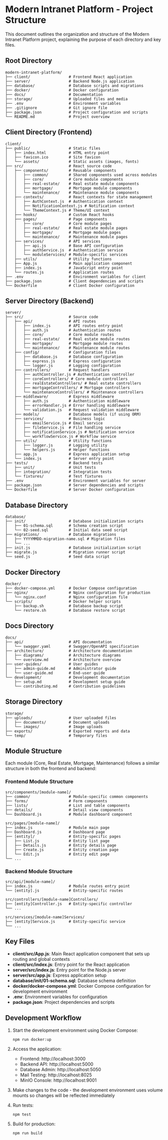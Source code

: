 # Modern Intranet Platform - Project Structure

This document outlines the organization and structure of the Modern Intranet Platform project, explaining the purpose of each directory and key files.

## Root Directory

```
modern-intranet-platform/
├── client/                 # Frontend React application
├── server/                 # Backend Node.js application
├── database/               # Database scripts and migrations
├── docker/                 # Docker configuration
├── docs/                   # Documentation
├── storage/                # Uploaded files and media
├── .env                    # Environment variables
├── .gitignore              # Git ignore file
├── package.json            # Project configuration and scripts
└── README.md               # Project overview
```

## Client Directory (Frontend)

```
client/
├── public/                 # Static files
│   ├── index.html          # HTML entry point
│   ├── favicon.ico         # Site favicon
│   └── assets/             # Static assets (images, fonts)
├── src/                    # React source code
│   ├── components/         # Reusable components
│   │   ├── common/         # Shared components used across modules
│   │   ├── core/           # Core module components
│   │   ├── real-estate/    # Real estate module components
│   │   ├── mortgage/       # Mortgage module components
│   │   └── maintenance/    # Maintenance module components
│   ├── contexts/           # React contexts for state management
│   │   ├── AuthContext.js  # Authentication context
│   │   ├── NotificationContext.js # Notification context
│   │   └── ThemeContext.js # Theme/UI context
│   ├── hooks/              # Custom React hooks
│   ├── pages/              # Page components
│   │   ├── core/           # Core module pages
│   │   ├── real-estate/    # Real estate module pages
│   │   ├── mortgage/       # Mortgage module pages
│   │   └── maintenance/    # Maintenance module pages
│   ├── services/           # API services
│   │   ├── api.js          # Base API configuration
│   │   ├── authService.js  # Authentication service
│   │   └── moduleServices/ # Module-specific services
│   ├── utils/              # Utility functions
│   ├── App.js              # Main application component
│   ├── index.js            # JavaScript entry point
│   └── routes.js           # Application routes
├── .env                    # Environment variables for client
├── package.json            # Client dependencies and scripts
└── Dockerfile              # Client Docker configuration
```

## Server Directory (Backend)

```
server/
├── src/                    # Source code
│   ├── api/                # API routes
│   │   ├── index.js        # API routes entry point
│   │   ├── auth.js         # Authentication routes
│   │   ├── core/           # Core module routes
│   │   ├── real-estate/    # Real estate module routes
│   │   ├── mortgage/       # Mortgage module routes
│   │   └── maintenance/    # Maintenance module routes
│   ├── config/             # Configuration files
│   │   ├── database.js     # Database configuration
│   │   ├── express.js      # Express configuration
│   │   └── logger.js       # Logging configuration
│   ├── controllers/        # Request handlers
│   │   ├── authController.js # Authentication controller
│   │   ├── coreControllers/ # Core module controllers
│   │   ├── realEstateControllers/ # Real estate controllers
│   │   ├── mortgageControllers/ # Mortgage controllers
│   │   └── maintenanceControllers/ # Maintenance controllers
│   ├── middleware/         # Express middleware
│   │   ├── auth.js         # Authentication middleware
│   │   ├── errorHandler.js # Error handling middleware
│   │   └── validation.js   # Request validation middleware
│   ├── models/             # Database models (if using ORM)
│   ├── services/           # Business logic
│   │   ├── emailService.js # Email service
│   │   ├── fileService.js  # File handling service
│   │   ├── notificationService.js # Notification service
│   │   └── workflowService.js # Workflow service
│   ├── utils/              # Utility functions
│   │   ├── logger.js       # Logging utility
│   │   └── helpers.js      # Helper functions
│   ├── app.js              # Express application setup
│   └── index.js            # Server entry point
├── tests/                  # Backend tests
│   ├── unit/               # Unit tests
│   ├── integration/        # Integration tests
│   └── fixtures/           # Test fixtures
├── .env                    # Environment variables for server
├── package.json            # Server dependencies and scripts
└── Dockerfile              # Server Docker configuration
```

## Database Directory

```
database/
├── init/                   # Database initialization scripts
│   ├── 01-schema.sql       # Schema creation script
│   └── 02-seed.sql         # Initial data seed script
├── migrations/             # Database migrations
│   ├── YYYYMMDD-migration-name.sql # Migration files
│   └── ...
├── init.js                 # Database initialization script
├── migrate.js              # Migration runner script
└── seed.js                 # Seed data script
```

## Docker Directory

```
docker/
├── docker-compose.yml      # Docker Compose configuration
├── nginx/                  # Nginx configuration for production
│   └── nginx.conf          # Nginx configuration file
└── scripts/                # Docker helper scripts
    ├── backup.sh           # Database backup script
    └── restore.sh          # Database restore script
```

## Docs Directory

```
docs/
├── api/                    # API documentation
│   └── swagger.yaml        # Swagger/OpenAPI specification
├── architecture/           # Architecture documentation
│   ├── diagrams/           # Architecture diagrams
│   └── overview.md         # Architecture overview
├── user-guides/            # User guides
│   ├── admin-guide.md      # Administrator guide
│   └── user-guide.md       # End-user guide
└── development/            # Development documentation
    ├── setup.md            # Development setup guide
    └── contributing.md     # Contribution guidelines
```

## Storage Directory

```
storage/
├── uploads/                # User uploaded files
│   ├── documents/          # Document uploads
│   └── images/             # Image uploads
├── exports/                # Exported reports and data
└── temp/                   # Temporary files
```

## Module Structure

Each module (Core, Real Estate, Mortgage, Maintenance) follows a similar structure in both the frontend and backend:

### Frontend Module Structure

```
src/components/[module-name]/
├── common/                 # Module-specific common components
├── forms/                  # Form components
├── lists/                  # List and table components
├── details/                # Detail view components
└── Dashboard.js            # Module dashboard component

src/pages/[module-name]/
├── index.js                # Module main page
├── Dashboard.js            # Dashboard page
├── [entity]/               # Entity-specific pages
│   ├── List.js             # Entity list page
│   ├── Details.js          # Entity details page
│   ├── Create.js           # Entity creation page
│   └── Edit.js             # Entity edit page
└── ...
```

### Backend Module Structure

```
src/api/[module-name]/
├── index.js                # Module routes entry point
└── [entity].js             # Entity-specific routes

src/controllers/[module-name]Controllers/
├── [entity]Controller.js   # Entity-specific controller
└── ...

src/services/[module-name]Services/
├── [entity]Service.js      # Entity-specific service
└── ...
```

## Key Files

- **client/src/App.js**: Main React application component that sets up routing and global contexts
- **client/src/index.js**: Entry point for the React application
- **server/src/index.js**: Entry point for the Node.js server
- **server/src/app.js**: Express application setup
- **database/init/01-schema.sql**: Database schema definition
- **docker/docker-compose.yml**: Docker Compose configuration for development environment
- **.env**: Environment variables for configuration
- **package.json**: Project dependencies and scripts

## Development Workflow

1. Start the development environment using Docker Compose:
   ```
   npm run docker:up
   ```

2. Access the application:
   - Frontend: http://localhost:3000
   - Backend API: http://localhost:5000
   - Database Admin: http://localhost:5050
   - Mail Testing: http://localhost:8025
   - MinIO Console: http://localhost:9001

3. Make changes to the code - the development environment uses volume mounts so changes will be reflected immediately

4. Run tests:
   ```
   npm test
   ```

5. Build for production:
   ```
   npm run build
